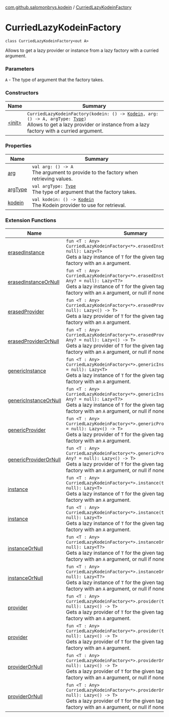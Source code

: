 [com.github.salomonbrys.kodein](../index.md) / [CurriedLazyKodeinFactory](.)

# CurriedLazyKodeinFactory

`class CurriedLazyKodeinFactory<out A>`

Allows to get a lazy provider or instance from a lazy factory with a curried argument.

### Parameters

`A` - The type of argument that the factory takes.

### Constructors

| Name | Summary |
|---|---|
| [&lt;init&gt;](-init-.md) | `CurriedLazyKodeinFactory(kodein: () -> `[`Kodein`](../-kodein/index.md)`, arg: () -> A, argType: `[`Type`](http://docs.oracle.com/javase/6/docs/api/java/lang/reflect/Type.html)`)`<br>Allows to get a lazy provider or instance from a lazy factory with a curried argument. |

### Properties

| Name | Summary |
|---|---|
| [arg](arg.md) | `val arg: () -> A`<br>The argument to provide to the factory when retrieving values. |
| [argType](arg-type.md) | `val argType: `[`Type`](http://docs.oracle.com/javase/6/docs/api/java/lang/reflect/Type.html)<br>The type of argument that the factory takes. |
| [kodein](kodein.md) | `val kodein: () -> `[`Kodein`](../-kodein/index.md)<br>The Kodein provider to use for retrieval. |

### Extension Functions

| Name | Summary |
|---|---|
| [erasedInstance](../erased-instance.md) | `fun <T : Any> CurriedLazyKodeinFactory<*>.erasedInstance(tag: Any? = null): Lazy<T>`<br>Gets a lazy instance of `T` for the given tag from a curried factory with an `A` argument. |
| [erasedInstanceOrNull](../erased-instance-or-null.md) | `fun <T : Any> CurriedLazyKodeinFactory<*>.erasedInstanceOrNull(tag: Any? = null): Lazy<T?>`<br>Gets a lazy instance of `T` for the given tag from a curried factory with an `A` argument, or null if none is found. |
| [erasedProvider](../erased-provider.md) | `fun <T : Any> CurriedLazyKodeinFactory<*>.erasedProvider(tag: Any? = null): Lazy<() -> T>`<br>Gets a lazy provider of `T` for the given tag from a curried factory with an `A` argument. |
| [erasedProviderOrNull](../erased-provider-or-null.md) | `fun <T : Any> CurriedLazyKodeinFactory<*>.erasedProviderOrNull(tag: Any? = null): Lazy<() -> T>`<br>Gets a lazy provider of `T` for the given tag from a curried factory with an `A` argument, or null if none is found. |
| [genericInstance](../generic-instance.md) | `fun <T : Any> CurriedLazyKodeinFactory<*>.genericInstance(tag: Any? = null): Lazy<T>`<br>Gets a lazy instance of `T` for the given tag from a curried factory with an `A` argument. |
| [genericInstanceOrNull](../generic-instance-or-null.md) | `fun <T : Any> CurriedLazyKodeinFactory<*>.genericInstanceOrNull(tag: Any? = null): Lazy<T?>`<br>Gets a lazy instance of `T` for the given tag from a curried factory with an `A` argument, or null if none is found. |
| [genericProvider](../generic-provider.md) | `fun <T : Any> CurriedLazyKodeinFactory<*>.genericProvider(tag: Any? = null): Lazy<() -> T>`<br>Gets a lazy provider of `T` for the given tag from a curried factory with an `A` argument. |
| [genericProviderOrNull](../generic-provider-or-null.md) | `fun <T : Any> CurriedLazyKodeinFactory<*>.genericProviderOrNull(tag: Any? = null): Lazy<() -> T>`<br>Gets a lazy provider of `T` for the given tag from a curried factory with an `A` argument, or null if none is found. |
| [instance](../instance.md) | `fun <T : Any> CurriedLazyKodeinFactory<*>.instance(tag: Any? = null): Lazy<T>`<br>Gets a lazy instance of `T` for the given tag from a curried factory with an `A` argument. |
| [instance](../../com.github.salomonbrys.kodein.erased/instance.md) | `fun <T : Any> CurriedLazyKodeinFactory<*>.instance(tag: Any? = null): Lazy<T>`<br>Gets a lazy instance of `T` for the given tag from a curried factory with an `A` argument. |
| [instanceOrNull](../instance-or-null.md) | `fun <T : Any> CurriedLazyKodeinFactory<*>.instanceOrNull(tag: Any? = null): Lazy<T?>`<br>Gets a lazy instance of `T` for the given tag from a curried factory with an `A` argument, or null if none is found. |
| [instanceOrNull](../../com.github.salomonbrys.kodein.erased/instance-or-null.md) | `fun <T : Any> CurriedLazyKodeinFactory<*>.instanceOrNull(tag: Any? = null): Lazy<T?>`<br>Gets a lazy instance of `T` for the given tag from a curried factory with an `A` argument, or null if none is found. |
| [provider](../provider.md) | `fun <T : Any> CurriedLazyKodeinFactory<*>.provider(tag: Any? = null): Lazy<() -> T>`<br>Gets a lazy provider of `T` for the given tag from a curried factory with an `A` argument. |
| [provider](../../com.github.salomonbrys.kodein.erased/provider.md) | `fun <T : Any> CurriedLazyKodeinFactory<*>.provider(tag: Any? = null): Lazy<() -> T>`<br>Gets a lazy provider of `T` for the given tag from a curried factory with an `A` argument. |
| [providerOrNull](../provider-or-null.md) | `fun <T : Any> CurriedLazyKodeinFactory<*>.providerOrNull(tag: Any? = null): Lazy<() -> T>`<br>Gets a lazy provider of `T` for the given tag from a curried factory with an `A` argument, or null if none is found. |
| [providerOrNull](../../com.github.salomonbrys.kodein.erased/provider-or-null.md) | `fun <T : Any> CurriedLazyKodeinFactory<*>.providerOrNull(tag: Any? = null): Lazy<() -> T>`<br>Gets a lazy provider of `T` for the given tag from a curried factory with an `A` argument, or null if none is found. |
